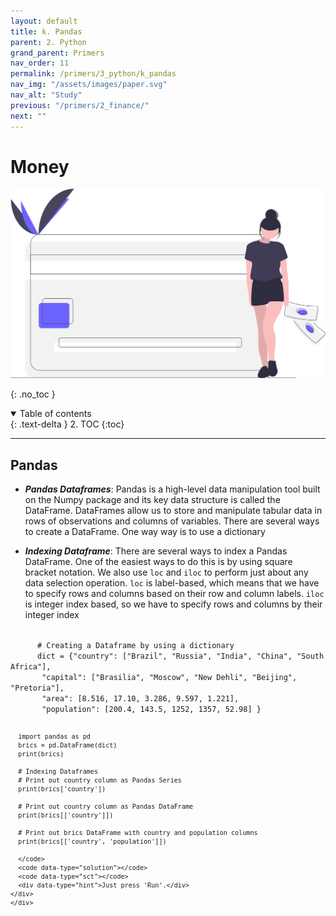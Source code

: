 ```yaml
---
layout: default
title: k. Pandas
parent: 2. Python
grand_parent: Primers
nav_order: 11
permalink: /primers/3_python/k_pandas
nav_img: "/assets/images/paper.svg"
nav_alt: "Study"
previous: "/primers/2_finance/"
next: ""
---
```


# Money

![Finance](/assets/images/primers/finance.svg)

{: .no_toc }

<details open markdown="block">
  <summary>
    Table of contents
  </summary>
  {: .text-delta }
2. TOC
{:toc}
</details>

---

<div class="theory" markdown="1">

## Pandas

- **_Pandas Dataframes_**: Pandas is a high-level data manipulation tool built on the Numpy package and its key data structure is called the DataFrame. DataFrames allow us to store and manipulate tabular data in rows of observations and columns of variables. There are several ways to create a DataFrame. One way way is to use a dictionary

- **_Indexing Dataframe_**: There are several ways to index a Pandas DataFrame. One of the easiest ways to do this is by using square bracket notation. We also use `loc` and `iloc` to perform just about any data selection operation. `loc` is label-based, which means that we have to specify rows and columns based on their row and column labels. `iloc` is integer index based, so we have to specify rows and columns by their integer index

<div class="exercise">
    <div data-datacamp-exercise data-lang="python" data-height="auto">
      <code data-type="pre-exercise-code"></code>
      <code id= "foo" data-type="sample-code" >
      # Creating a Dataframe by using a dictionary
      dict = {"country": ["Brazil", "Russia", "India", "China", "South Africa"],
       "capital": ["Brasilia", "Moscow", "New Dehli", "Beijing", "Pretoria"],
       "area": [8.516, 17.10, 3.286, 9.597, 1.221],
       "population": [200.4, 143.5, 1252, 1357, 52.98] }

      import pandas as pd
      brics = pd.DataFrame(dict)
      print(brics)

      # Indexing Dataframes
      # Print out country column as Pandas Series
      print(brics['country'])

      # Print out country column as Pandas DataFrame
      print(brics[['country']])

      # Print out brics DataFrame with country and population columns
      print(brics[['country', 'population']])

      </code>
      <code data-type="solution"></code>
      <code data-type="sct"></code>
      <div data-type="hint">Just press 'Run'.</div>
    </div>
    </div>

</div>